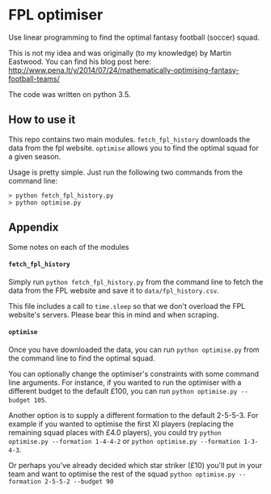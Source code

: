 # FPL optimiser

Use linear programming to find the optimal fantasy football (soccer) squad.

This is not my idea and was originally (to my knowledge) by Martin Eastwood. You can find his blog post here: http://www.pena.lt/y/2014/07/24/mathematically-optimising-fantasy-football-teams/

The code was written on python 3.5.

## How to use it

This repo contains two main modules. `fetch_fpl_history` downloads the data from the fpl website. `optimise` allows you to find the optimal squad for a given season.

Usage is pretty simple. Just run the following two commands from the command line:
```
> python fetch_fpl_history.py
> python optimise.py
```

## Appendix

Some notes on each of the modules

#### `fetch_fpl_history`

Simply run `python fetch_fpl_history.py` from the command line to fetch the data from the FPL website and save it to `data/fpl_history.csv`.

This file includes a call to `time.sleep` so that we don't overload the FPL website's servers. Please bear this in mind and when scraping.

#### `optimise`

Once you have downloaded the data, you can run `python optimise.py` from the command line to find the optimal squad.

You can optionally change the optimiser's constraints with some command line arguments. For instance, if you wanted to run the optimiser with a different budget to the default £100, you can run `python optimise.py --budget 105`.

Another option is to supply a different formation to the default 2-5-5-3. For example if you wanted to optimise the first XI players (replacing the remaining squad places with £4.0 players), you could try `python optimise.py --formation 1-4-4-2` or `python optimise.py --formation 1-3-4-3`.

Or perhaps you've already decided which star striker (£10) you'll put in your team and want to optimise the rest of the squad `python optimise.py --formation 2-5-5-2 --budget 90`
